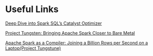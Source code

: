 # Useful Links

[Deep Dive into Spark SQL’s Catalyst Optimizer](https://databricks.com/blog/2015/04/13/deep-dive-into-spark-sqls-catalyst-optimizer.html)

[Project Tungsten: Bringing Apache Spark Closer to Bare Metal](https://databricks.com/blog/2015/04/28/project-tungsten-bringing-spark-closer-to-bare-metal.html)

[Apache Spark as a Compiler: Joining a Billion Rows per Second on a Laptop(Project Tungstune)](https://databricks.com/blog/2016/05/23/apache-spark-as-a-compiler-joining-a-billion-rows-per-second-on-a-laptop.html)


